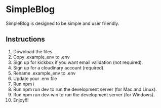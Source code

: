 # SimpleBlog

SimpleBlog is designed to be simple and user friendly. 

## Instructions
1. Download the files.
2. Copy .example_env to .env
3. Sign up for kickbox if you want email validation (not required).
4. Sign up for a cloudinary account (required).
5. Rename .example_env to .env
6. Update your .env file
7. Run npm i
8. Run npm run dev to run the development server (for Mac and Linux).
9. Run npm run dev-win to run the development server (for Windows).
10. Enjoy!!!
